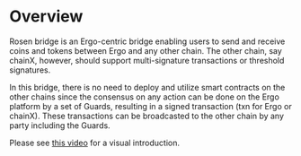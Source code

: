 # Overview

Rosen bridge is an Ergo-centric bridge enabling users to send and receive coins and tokens between Ergo and any other chain. The other chain, say chainX, however, should support multi-signature transactions or threshold signatures.

In this bridge, there is no need to deploy and utilize smart contracts on the other chains since the consensus on any action can be done on the Ergo platform by a set of Guards, resulting in a signed transaction (txn for Ergo or chainX). These transactions can be broadcasted to the other chain by any party including the Guards.

Please see [this video](https://www.youtube.com/watch?v=Xsiy-yPJQ6w) for a visual introduction.
